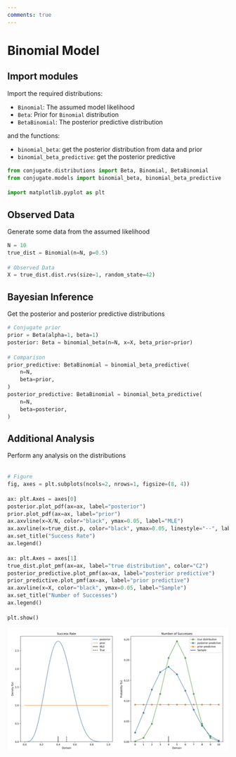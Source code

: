 ```yaml
---
comments: true 
---
```

# Binomial Model 

## Import modules

Import the required distributions: 

- `Binomial`: The assumed model likelihood
- `Beta`: Prior for `Binomial` distribution
- `BetaBinomial`: The posterior predictive distribution

and the functions: 

- `binomial_beta`: get the posterior distribution from data and prior
- `binomial_beta_predictive`: get the posterior predictive

```python 
from conjugate.distributions import Beta, Binomial, BetaBinomial
from conjugate.models import binomial_beta, binomial_beta_predictive

import matplotlib.pyplot as plt
```

## Observed Data

Generate some data from the assumed likelihood

```python
N = 10
true_dist = Binomial(n=N, p=0.5)

# Observed Data
X = true_dist.dist.rvs(size=1, random_state=42)
```

## Bayesian Inference

Get the posterior and posterior predictive distributions

```python
# Conjugate prior
prior = Beta(alpha=1, beta=1)
posterior: Beta = binomial_beta(n=N, x=X, beta_prior=prior)

# Comparison
prior_predictive: BetaBinomial = binomial_beta_predictive(
    n=N, 
    beta=prior, 
)
posterior_predictive: BetaBinomial = binomial_beta_predictive(
    n=N, 
    beta=posterior, 
)
```

## Additional Analysis

Perform any analysis on the distributions

```python

# Figure 
fig, axes = plt.subplots(ncols=2, nrows=1, figsize=(8, 4))

ax: plt.Axes = axes[0]
posterior.plot_pdf(ax=ax, label="posterior")
prior.plot_pdf(ax=ax, label="prior")
ax.axvline(x=X/N, color="black", ymax=0.05, label="MLE")
ax.axvline(x=true_dist.p, color="black", ymax=0.05, linestyle="--", label="True")
ax.set_title("Success Rate")
ax.legend()

ax: plt.Axes = axes[1]
true_dist.plot_pmf(ax=ax, label="true distribution", color="C2")
posterior_predictive.plot_pmf(ax=ax, label="posterior predictive")
prior_predictive.plot_pmf(ax=ax, label="prior predictive")
ax.axvline(x=X, color="black", ymax=0.05, label="Sample")
ax.set_title("Number of Successes")
ax.legend()

plt.show()
```

![Binomial Model](../images/binomial-example.png)

